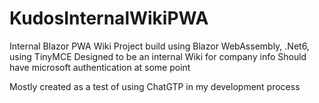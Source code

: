 # KudosInternalWikiPWA
Internal Blazor PWA Wiki
Project build using Blazor WebAssembly, .Net6, using TinyMCE
Designed to be an internal Wiki for company info
Should have microsoft authentication at some point

Mostly created as a test of using ChatGTP in my development process

